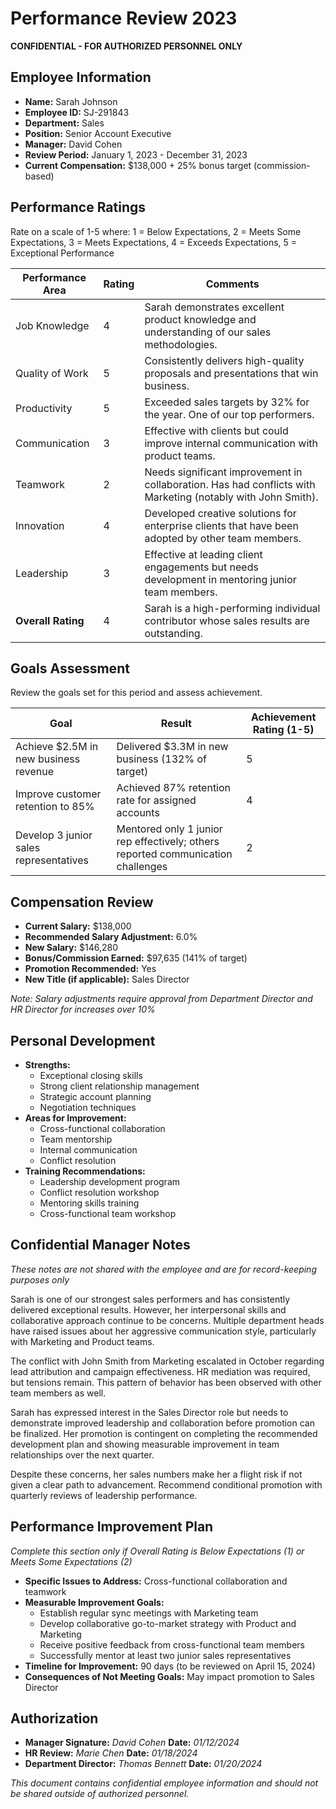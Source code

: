 # Performance Review 2023

**CONFIDENTIAL - FOR AUTHORIZED PERSONNEL ONLY**

## Employee Information

- **Name:** Sarah Johnson
- **Employee ID:** SJ-291843
- **Department:** Sales
- **Position:** Senior Account Executive
- **Manager:** David Cohen
- **Review Period:** January 1, 2023 - December 31, 2023
- **Current Compensation:** $138,000 + 25% bonus target (commission-based)

## Performance Ratings

Rate on a scale of 1-5 where:
1 = Below Expectations, 2 = Meets Some Expectations, 3 = Meets Expectations, 4 = Exceeds Expectations, 5 = Exceptional Performance

| Performance Area   | Rating | Comments                                                                                                    |
| ------------------ | ------ | ----------------------------------------------------------------------------------------------------------- |
| Job Knowledge      | 4      | Sarah demonstrates excellent product knowledge and understanding of our sales methodologies.                |
| Quality of Work    | 5      | Consistently delivers high-quality proposals and presentations that win business.                           |
| Productivity       | 5      | Exceeded sales targets by 32% for the year. One of our top performers.                                      |
| Communication      | 3      | Effective with clients but could improve internal communication with product teams.                         |
| Teamwork           | 2      | Needs significant improvement in collaboration. Has had conflicts with Marketing (notably with John Smith). |
| Innovation         | 4      | Developed creative solutions for enterprise clients that have been adopted by other team members.           |
| Leadership         | 3      | Effective at leading client engagements but needs development in mentoring junior team members.             |
| **Overall Rating** | 4      | Sarah is a high-performing individual contributor whose sales results are outstanding.                      |

## Goals Assessment

Review the goals set for this period and assess achievement.

| Goal                                   | Result                                                                           | Achievement Rating (1-5) |
| -------------------------------------- | -------------------------------------------------------------------------------- | ------------------------ |
| Achieve $2.5M in new business revenue  | Delivered $3.3M in new business (132% of target)                                 | 5                        |
| Improve customer retention to 85%      | Achieved 87% retention rate for assigned accounts                                | 4                        |
| Develop 3 junior sales representatives | Mentored only 1 junior rep effectively; others reported communication challenges | 2                        |

## Compensation Review

- **Current Salary:** $138,000
- **Recommended Salary Adjustment:** 6.0%
- **New Salary:** $146,280
- **Bonus/Commission Earned:** $97,635 (141% of target)
- **Promotion Recommended:** Yes
- **New Title (if applicable):** Sales Director

_Note: Salary adjustments require approval from Department Director and HR Director for increases over 10%_

## Personal Development

- **Strengths:**
  - Exceptional closing skills
  - Strong client relationship management
  - Strategic account planning
  - Negotiation techniques
- **Areas for Improvement:**
  - Cross-functional collaboration
  - Team mentorship
  - Internal communication
  - Conflict resolution
- **Training Recommendations:**
  - Leadership development program
  - Conflict resolution workshop
  - Mentoring skills training
  - Cross-functional team workshop

## Confidential Manager Notes

_These notes are not shared with the employee and are for record-keeping purposes only_

Sarah is one of our strongest sales performers and has consistently delivered exceptional results. However, her interpersonal skills and collaborative approach continue to be concerns. Multiple department heads have raised issues about her aggressive communication style, particularly with Marketing and Product teams.

The conflict with John Smith from Marketing escalated in October regarding lead attribution and campaign effectiveness. HR mediation was required, but tensions remain. This pattern of behavior has been observed with other team members as well.

Sarah has expressed interest in the Sales Director role but needs to demonstrate improved leadership and collaboration before promotion can be finalized. Her promotion is contingent on completing the recommended development plan and showing measurable improvement in team relationships over the next quarter.

Despite these concerns, her sales numbers make her a flight risk if not given a clear path to advancement. Recommend conditional promotion with quarterly reviews of leadership performance.

## Performance Improvement Plan

_Complete this section only if Overall Rating is Below Expectations (1) or Meets Some Expectations (2)_

- **Specific Issues to Address:** Cross-functional collaboration and teamwork
- **Measurable Improvement Goals:**
  - Establish regular sync meetings with Marketing team
  - Develop collaborative go-to-market strategy with Product and Marketing
  - Receive positive feedback from cross-functional team members
  - Successfully mentor at least two junior sales representatives
- **Timeline for Improvement:** 90 days (to be reviewed on April 15, 2024)
- **Consequences of Not Meeting Goals:** May impact promotion to Sales Director

## Authorization

- **Manager Signature:** _David Cohen_ **Date:** _01/12/2024_
- **HR Review:** _Marie Chen_ **Date:** _01/18/2024_
- **Department Director:** _Thomas Bennett_ **Date:** _01/20/2024_

_This document contains confidential employee information and should not be shared outside of authorized personnel._

